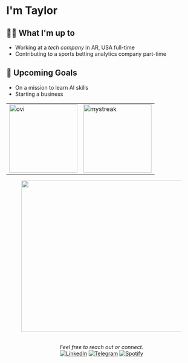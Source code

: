 # I'm Taylor

## 👨‍💻 What I'm up to
- Working at a _tech company_ in AR, USA full-time
- Contributing to a sports betting analytics company part-time

## 🥅 Upcoming Goals
- On a mission to learn AI skills
- Starting a business

<div align='center'>
    <table border="0">
        <tr>
            <td>
                <img height="180em"
                     src="https://github-readme-stats.vercel.app/api/top-langs?username=STaylorT&show_icons=true&locale=en&layout=compact&theme=dark" 
                     alt="ovi" />
            </td>
            <td>
                <img height="180em" 
                     src="https://github-readme-streak-stats.herokuapp.com/?user=STaylorT&theme=tokyonight" 
                     alt="mystreak"/>
            </td>
        </tr>
    </table>
</div>

<div align='center'>
   <figure><img width="700px" height="400px" src="https://wakatime.com/share/@74f2ab08-85f7-4b52-bcce-8de32deddf7c/af82b1ce-f4ae-4e2a-b158-c8a416144169.svg"></img></figure>
</div>

<!-- <figure><embed src="https://wakatime.com/share/@74f2ab08-85f7-4b52-bcce-8de32deddf7c/8e6fd600-650e-40e5-ac3c-be82e0bbe3bd.svg"></embed></figure> -->

</br>
<div align='center'>
    <em>Feel free to reach out or connect.</em>
    </br>
    <a href="https://www.linkedin.com/in/staylort/" target="_blank"><img src="https://img.shields.io/badge/LinkedIn-%230077B5.svg?&&logo=linkedin&logoColor=white" alt="LinkedIn"></a>
    <!-- <a href="https://www.instagram.com/dhanushka_m/" target="_blank"><img src="https://img.shields.io/badge/Instagram-%23E4405F.svg?&style=flat-square&logo=instagram&logoColor=white" alt="Instagram"></a>
    <a href="https://www.facebook.com/dhanushka.madushan.37" target="_blank"><img src="https://img.shields.io/badge/Facebook-%231877F2.svg?&style=flat-square&logo=facebook&logoColor=white" alt="Facebook"></a>
    -->
    <a href="https://t.me/STaylorT" target="_blank"><img src="https://img.shields.io/badge/-telegram-red?color=white&logo=telegram&logoColor=black" alt="Telegram"></a>
    <a href="https://open.spotify.com/user/taylo.thomas?si=7152b364944d4d27" target="_blank"><img src="https://img.shields.io/badge/Spotify-%231ED760.svg?&&logo=spotify&logoColor=white" alt="Spotify"></a>
    </br>
<!--     <a href="https://github.com/STaylorT/" target="_blank"> <img src="https://visitor-badge.glitch.me/badge?page_id=${STaylorT}.${STaylorT}" alt="GitHub Visitor Count"></a> -->

</div>

<!---
STaylorT/STaylorT is a ✨ special ✨ repository because its `README.md` (this file) appears on your GitHub profile.
You can click the Preview link to take a look at your changes.
--->
